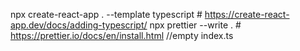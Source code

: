 npx create-react-app . --template typescript  # https://create-react-app.dev/docs/adding-typescript/
npx prettier --write .                        # https://prettier.io/docs/en/install.html
//empty index.ts
